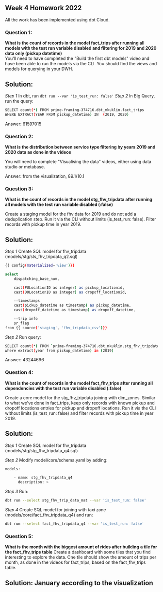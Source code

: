 ## Week 4 Homework 2022

All the work has been implemented using dbt Cloud.

### Question 1: 
**What is the count of records in the model fact_trips after running all models with the test run variable disabled and filtering for 2019 and 2020 data only (pickup datetime)**  
You'll need to have completed the "Build the first dbt models" video and have been able to run the models via the CLI. 
You should find the views and models for querying in your DWH.

## Solution:

*Step 1* In dbt, run `dbt run --var 'is_test_run: false'`
*Step 2* In Big Query, run the query:

```sh
SELECT count(*) FROM prime-framing-374716.dbt_mkuklin.fact_trips
WHERE EXTRACT(YEAR FROM pickup_datetime) IN  (2019, 2020) 
```

Answer: 61597015

### Question 2: 
**What is the distribution between service type filtering by years 2019 and 2020 data as done in the videos**

You will need to complete "Visualising the data" videos, either using data studio or metabase. 

Answer: from the visualization, 89.1/10.1

### Question 3: 
**What is the count of records in the model stg_fhv_tripdata after running all models with the test run variable disabled (:false)**  

Create a staging model for the fhv data for 2019 and do not add a deduplication step. Run it via the CLI without limits (is_test_run: false).
Filter records with pickup time in year 2019.

## Solution: 

*Step 1* Create SQL model for fhv_tripdata (models/stg/sts_fhv_tripdata_q2.sql)

```sh
{{ config(materialized='view')}}

select
    dispatching_base_num,

    cast(PULocationID as integer) as pickup_locationid,
    cast(DOLocationID as integer) as dropoff_locationid,

    --timestamps
    cast(pickup_datetime as timestamp) as pickup_datetime,
    cast(dropoff_datetime as timestamp) as dropoff_datetime,

    --trip info
    sr_flag
from {{ source('staging', 'fhv_tripdata_csv')}}
```

*Step 2* Run query:

```sh
SELECT count(*) FROM `prime-framing-374716.dbt_mkuklin.stg_fhv_tripdata_q2`
where extract(year from pickup_datetime) in (2019)
```

Answer: 43244696

### Question 4: 
**What is the count of records in the model fact_fhv_trips after running all dependencies with the test run variable disabled (:false)**  

Create a core model for the stg_fhv_tripdata joining with dim_zones.
Similar to what we've done in fact_trips, keep only records with known pickup and dropoff locations entries for pickup and dropoff locations. 
Run it via the CLI without limits (is_test_run: false) and filter records with pickup time in year 2019.

## Solution: 

*Step 1* Create SQL model for fhv_tripdata (models/stg/stg_fhv_tripdata_q4.sql)

*Step 2* Modify model/core/schema.yaml by adding:

```sh
models:

    - name: stg_fhv_tripdata_q4
      description: >
```

*Step 3* Run:

```sh
dbt run --select stg_fhv_trip_data_mat --var 'is_test_run: false'
```

*Step 4* Create SQL model for joining with taxi zone (models/core/fact_fhv_tripdata_q4) and run:

```sh
dbt run --select fact_fhv_tripdata_q4 --var 'is_test_run: false'
```

### Question 5: 
**What is the month with the biggest amount of rides after building a tile for the fact_fhv_trips table**
Create a dashboard with some tiles that you find interesting to explore the data. One tile should show the amount of trips per month, as done in the videos for fact_trips, based on the fact_fhv_trips table.

## Solution: January according to the visualization

